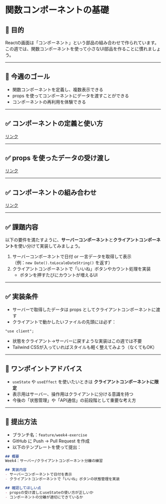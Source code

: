 # 関数コンポーネントの基礎

## 🎯 目的

Reactの画面は「コンポーネント」という部品の組み合わせで作られています。  
この週では、関数コンポーネントを使って小さなUI部品を作ることに慣れましょう。

---

## 🎯 今週のゴール

- 関数コンポーネントを定義し、複数表示できる
- props を使ってコンポーネントにデータを渡すことができる
- コンポーネントの再利用を体験できる

---

## ✅ コンポーネントの定義と使い方

[リンク](関数コンポーネントの定義と使い方.md)  

---

## ✅ props を使ったデータの受け渡し

[リンク](props%20を使った値の受け渡し.md)  

---

## ✅ コンポーネントの組み合わせ

[リンク](コンポーネントの組み合わせと構造化.md)  

---

## ✅ 課題内容

以下の要件を満たすように、**サーバーコンポーネント**と**クライアントコンポーネント**を使い分けて実装してみましょう。

1. サーバーコンポーネントで日付 or 一言データを取得して表示  
   （例：`new Date().toLocaleDateString()` を返す）
2. クライアントコンポーネントで「いいね」ボタンやカウント処理を実装  
   - ボタンを押すたびにカウントが増えるUI

---

## ✅ 実装条件

- サーバーで取得したデータは props としてクライアントコンポーネントに渡す
- クライアントで動かしたいファイルの先頭には必ず：

```tsx
"use client";
```

- 状態をクライアント→サーバーに戻すような実装はこの週では不要
- Tailwind CSSが入っていればスタイルも軽く整えてみよう（なくてもOK）

---

## 💬 ワンポイントアドバイス

- `useState` や `useEffect` を使いたいときは **クライアントコンポーネントに限定**
- 表示用はサーバー、操作用はクライアントに分ける意識を持つ
- 今後の「状態管理」や「API通信」の前段階として重要な考え方

---

## 🔄 提出方法

- ブランチ名：`feature/week4-exercise`
- GitHub に Push → Pull Request を作成
- 以下のテンプレートを使って提出：

```markdown
## 概要
Week4：サーバー/クライアントコンポーネント分離の練習

## 実装内容
- サーバーコンポーネントで日付を表示
- クライアントコンポーネントで「いいね」ボタンの状態管理を実装

## 確認してほしい点
- propsの受け渡しとuseStateの使い方が正しいか
- コンポーネントの分離が適切にできているか
```